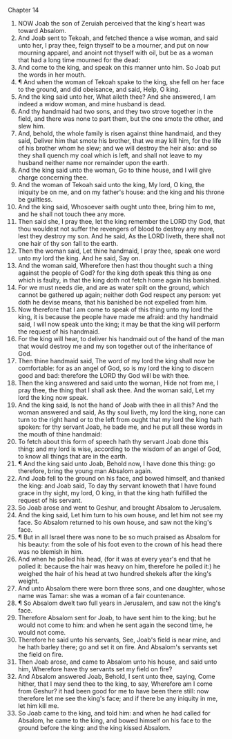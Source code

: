

Chapter 14

1. NOW Joab the son of Zeruiah perceived that the king's heart was toward Absalom.
2. And Joab sent to Tekoah, and fetched thence a wise woman, and said unto her, I pray thee, feign thyself to be a mourner, and put on now mourning apparel, and anoint not thyself with oil, but be as a woman that had a long time mourned for the dead:
3. And come to the king, and speak on this manner unto him.  So Joab put the words in her mouth.
4. ¶ And when the woman of Tekoah spake to the king, she fell on her face to the ground, and did obeisance, and said, Help, O king.
5. And the king said unto her, What aileth thee?  And she answered, I am indeed a widow woman, and mine husband is dead.
6. And thy handmaid had two sons, and they two strove together in the field, and there was none to part them, but the one smote the other, and slew him.
7. And, behold, the whole family is risen against thine handmaid, and they said, Deliver him that smote his brother, that we may kill him, for the life of his brother whom he slew; and we will destroy the heir also: and so they shall quench my coal which is left, and shall not leave to my husband neither name nor remainder upon the earth.
8. And the king said unto the woman, Go to thine house, and I will give charge concerning thee.
9. And the woman of Tekoah said unto the king, My lord, O king, the iniquity be on me, and on my father's house: and the king and his throne be guiltless.
10. And the king said, Whosoever saith ought unto thee, bring him to me, and he shall not touch thee any more.
11. Then said she, I pray thee, let the king remember the LORD thy God, that thou wouldest not suffer the revengers of blood to destroy any more, lest they destroy my son.  And he said, As the LORD liveth, there shall not one hair of thy son fall to the earth.
12. Then the woman said, Let thine handmaid, I pray thee, speak one word unto my lord the king.  And he said, Say on.
13. And the woman said, Wherefore then hast thou thought such a thing against the people of God?  for the king doth speak this thing as one which is faulty, in that the king doth not fetch home again his banished.
14. For we must needs die, and are as water spilt on the ground, which cannot be gathered up again; neither doth God respect any person: yet doth he devise means, that his banished be not expelled from him.
15. Now therefore that I am come to speak of this thing unto my lord the king, it is because the people have made me afraid: and thy handmaid said, I will now speak unto the king; it may be that the king will perform the request of his handmaid.
16. For the king will hear, to deliver his handmaid out of the hand of the man that would destroy me and my son together out of the inheritance of God.
17. Then thine handmaid said, The word of my lord the king shall now be comfortable: for as an angel of God, so is my lord the king to discern good and bad: therefore the LORD thy God will be with thee.
18. Then the king answered and said unto the woman, Hide not from me, I pray thee, the thing that I shall ask thee.  And the woman said, Let my lord the king now speak.
19. And the king said, Is not the hand of Joab with thee in all this?  And the woman answered and said, As thy soul liveth, my lord the king, none can turn to the right hand or to the left from ought that my lord the king hath spoken: for thy servant Joab, he bade me, and he put all these words in the mouth of thine handmaid:
20. To fetch about this form of speech hath thy servant Joab done this thing: and my lord is wise, according to the wisdom of an angel of God, to know all things that are in the earth.
21. ¶ And the king said unto Joab, Behold now, I have done this thing: go therefore, bring the young man Absalom again.
22. And Joab fell to the ground on his face, and bowed himself, and thanked the king: and Joab said, To day thy servant knoweth that I have found grace in thy sight, my lord, O king, in that the king hath fulfilled the request of his servant.
23. So Joab arose and went to Geshur, and brought Absalom to Jerusalem.
24. And the king said, Let him turn to his own house, and let him not see my face.  So Absalom returned to his own house, and saw not the king's face.
25. ¶ But in all Israel there was none to be so much praised as Absalom for his beauty: from the sole of his foot even to the crown of his head there was no blemish in him.
26. And when he polled his head, (for it was at every year's end that he polled it: because the hair was heavy on him, therefore he polled it:) he weighed the hair of his head at two hundred shekels after the king's weight.
27. And unto Absalom there were born three sons, and one daughter, whose name was Tamar: she was a woman of a fair countenance.
28. ¶ So Absalom dwelt two full years in Jerusalem, and saw not the king's face.
29. Therefore Absalom sent for Joab, to have sent him to the king; but he would not come to him: and when he sent again the second time, he would not come.
30. Therefore he said unto his servants, See, Joab's field is near mine, and he hath barley there; go and set it on fire.  And Absalom's servants set the field on fire.
31. Then Joab arose, and came to Absalom unto his house, and said unto him, Wherefore have thy servants set my field on fire?
32. And Absalom answered Joab, Behold, I sent unto thee, saying, Come hither, that I may send thee to the king, to say, Wherefore am I come from Geshur?  it had been good for me to have been there still: now therefore let me see the king's face; and if there be any iniquity in me, let him kill me.
33. So Joab came to the king, and told him: and when he had called for Absalom, he came to the king, and bowed himself on his face to the ground before the king: and the king kissed Absalom.
